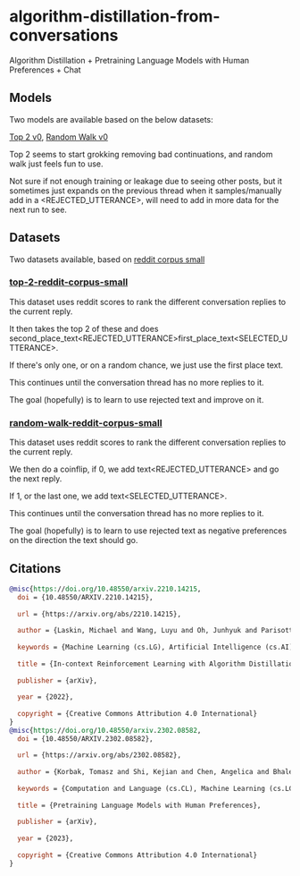 # algorithm-distillation-from-conversations
Algorithm Distillation + Pretraining Language Models with Human Preferences + Chat

## Models

Two models are available based on the below datasets:

[Top 2 v0](https://huggingface.co/dmayhem93/Top2ADC_v0), [Random Walk v0](https://huggingface.co/dmayhem93/RandomWalkADC_v0)

Top 2 seems to start grokking removing bad continuations, and random walk just feels fun to use.

Not sure if not enough training or leakage due to seeing other posts, but it sometimes just expands on the previous
thread when it samples/manually add in a \<REJECTED_UTTERANCE>, will need to add in more data for the next run to see.

## Datasets

Two datasets available, based on [reddit corpus small](https://convokit.cornell.edu/documentation/reddit-small.html)

### [top-2-reddit-corpus-small](https://huggingface.co/datasets/dmayhem93/top-2-reddit-corpus-small)

This dataset uses reddit scores to rank the different conversation replies to the current reply.

It then takes the top 2 of these and does second_place_text\<REJECTED_UTTERANCE>first_place_text\<SELECTED_UTTERANCE>.

If there's only one, or on a random chance, we just use the first place text.

This continues until the conversation thread has no more replies to it.
  
The goal (hopefully) is to learn to use rejected text and improve on it.
 
### [random-walk-reddit-corpus-small](dmayhem93/random-walk-reddit-corpus-small)

This dataset uses reddit scores to rank the different conversation replies to the current reply.

We then do a coinflip, if 0, we add text\<REJECTED_UTTERANCE> and go the next reply.

If 1, or the last one, we add text\<SELECTED_UTTERANCE>.

This continues until the conversation thread has no more replies to it.
  
The goal (hopefully) is to learn to use rejected text as negative preferences on the direction the text should go.
 


## Citations
```bibtex
@misc{https://doi.org/10.48550/arxiv.2210.14215,
  doi = {10.48550/ARXIV.2210.14215},
  
  url = {https://arxiv.org/abs/2210.14215},
  
  author = {Laskin, Michael and Wang, Luyu and Oh, Junhyuk and Parisotto, Emilio and Spencer, Stephen and Steigerwald, Richie and Strouse, DJ and Hansen, Steven and Filos, Angelos and Brooks, Ethan and Gazeau, Maxime and Sahni, Himanshu and Singh, Satinder and Mnih, Volodymyr},
  
  keywords = {Machine Learning (cs.LG), Artificial Intelligence (cs.AI), FOS: Computer and information sciences, FOS: Computer and information sciences},
  
  title = {In-context Reinforcement Learning with Algorithm Distillation},
  
  publisher = {arXiv},
  
  year = {2022},
  
  copyright = {Creative Commons Attribution 4.0 International}
}
@misc{https://doi.org/10.48550/arxiv.2302.08582,
  doi = {10.48550/ARXIV.2302.08582},
  
  url = {https://arxiv.org/abs/2302.08582},
  
  author = {Korbak, Tomasz and Shi, Kejian and Chen, Angelica and Bhalerao, Rasika and Buckley, Christopher L. and Phang, Jason and Bowman, Samuel R. and Perez, Ethan},
  
  keywords = {Computation and Language (cs.CL), Machine Learning (cs.LG), FOS: Computer and information sciences, FOS: Computer and information sciences},
  
  title = {Pretraining Language Models with Human Preferences},
  
  publisher = {arXiv},
  
  year = {2023},
  
  copyright = {Creative Commons Attribution 4.0 International}
}

```
